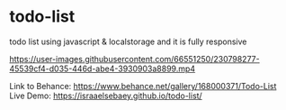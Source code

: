 # todo-list
todo list using javascript &amp; localstorage and it is fully responsive

https://user-images.githubusercontent.com/66551250/230798277-45539cf4-d035-446d-abe4-3930903a8899.mp4

Link to Behance: https://www.behance.net/gallery/168000371/Todo-List
Live Demo: https://israaelsebaey.github.io/todo-list/
